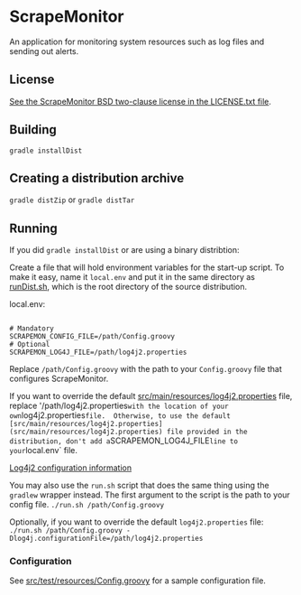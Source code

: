 # ScrapeMonitor

An application for monitoring system resources such as log files and sending
out alerts.

## License

[See the ScrapeMonitor BSD two-clause license in the LICENSE.txt file](LICENSE.txt).

## Building

`gradle installDist`

## Creating a distribution archive

`gradle distZip` or `gradle distTar`

## Running

If you did `gradle installDist` or are using a binary distribtion:

Create a file that will hold environment variables for the start-up script. 
To make it easy, name it `local.env` and put it in the same directory as
[runDist.sh](runDist.sh), which is the root directory of the source
distribution.

local.env:
```# Don't forget to run "gradle installDist" first

# Mandatory
SCRAPEMON_CONFIG_FILE=/path/Config.groovy
# Optional
SCRAPEMON_LOG4J_FILE=/path/log4j2.properties
```

Replace `/path/Config.groovy` with the path to your `Config.groovy` file
that configures ScrapeMonitor.

If you want to override the default
[src/main/resources/log4j2.properties](src/main/resources/log4j2.properties)
file, replace '/path/log4j2.properties` with the location of your own
`log4j2.properties` file.  Otherwise, to use the default
[src/main/resources/log4j2.properties](src/main/resources/log4j2.properties)
file provided in the distribution, don't add a `SCRAPEMON_LOG4J_FILE` line
to your `local.env` file.

[Log4j2 configuration information](https://logging.apache.org/log4j/2.x/manual/configuration.html)

You may also use the `run.sh` script that does the same thing using the
`gradlew` wrapper instead.  The first argument to the script is the path to
your config file.
```./run.sh /path/Config.groovy```

Optionally, if you want to override the default `log4j2.properties` file:
```./run.sh /path/Config.groovy -Dlog4j.configurationFile=/path/log4j2.properties```

### Configuration

See [src/test/resources/Config.groovy](src/test/resources/Config.groovy) for
a sample configuration file.  
